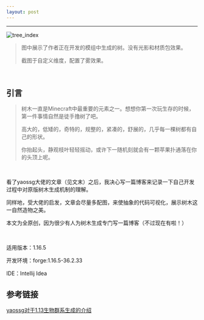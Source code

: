 ```yaml
---
layout: post
---
```


------

![tree_index](https://img-blog.csdnimg.cn/img_convert/2eeac952586fbefee9d91600af54caeb.png)

> 图中展示了作者正在开发的模组中生成的树。没有光影和材质包效果。
>
> 截图于自定义维度，配置了雾效果。

<br>

## 引言

> 树木一直是Minecraft中最重要的元素之一。想想你第一次玩生存的时候，第一件事情自然是徒手撸树了吧。
>
> 高大的，低矮的，奇特的，规整的，紧凑的，舒展的，几乎每一棵树都有自己的形状。
>
> 你抬起头，静观枝叶轻轻摇动，或许下一随机刻就会有一颗苹果扑通落在你的头顶上呢。
>

<br>

看了yaossg大佬的文章（见文末）之后，我决心写一篇博客来记录一下自己开发过程中对原版树木生成机制的理解。

同样地，受大佬的启发，文章会尽量多配图，来使抽象的代码可视化，展示树木这一自然造物之美。

本文为全原创，因为很少有人为树木生成专门写一篇博客（不过现在有啦！）

<br>

适用版本：1.16.5

开发环境：forge:1.16.5-36.2.33

IDE：Intellij Idea

## 参考链接

<a href="http://yaossg.com/biome/index.html">yaossg对于1.13生物群系生成的介绍</a>

